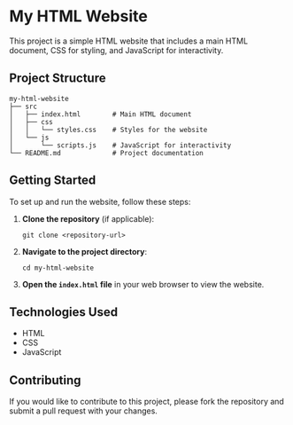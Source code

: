 # My HTML Website

This project is a simple HTML website that includes a main HTML document, CSS for styling, and JavaScript for interactivity.

## Project Structure

```
my-html-website
├── src
│   ├── index.html        # Main HTML document
│   ├── css
│   │   └── styles.css    # Styles for the website
│   └── js
│       └── scripts.js    # JavaScript for interactivity
└── README.md             # Project documentation
```

## Getting Started

To set up and run the website, follow these steps:

1. **Clone the repository** (if applicable):
   ```
   git clone <repository-url>
   ```

2. **Navigate to the project directory**:
   ```
   cd my-html-website
   ```

3. **Open the `index.html` file** in your web browser to view the website.

## Technologies Used

- HTML
- CSS
- JavaScript

## Contributing

If you would like to contribute to this project, please fork the repository and submit a pull request with your changes.